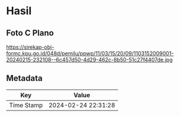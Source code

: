 # Hasil

## Foto C Plano

https://sirekap-obj-formc.kpu.go.id/048d/pemilu/ppwp/11/03/15/20/09/1103152009001-20240215-232108--6c457d50-4d29-462c-8b50-51c27f4407de.jpg


## Metadata

| Key        | Value               |
| ---------- | ------------------- |
| Time Stamp | 2024-02-24 22:31:28 |



